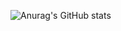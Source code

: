 ![Anurag's GitHub stats](https://github-readme-stats.vercel.app/api?username=coderfe&show_icons=true&theme=radical)
